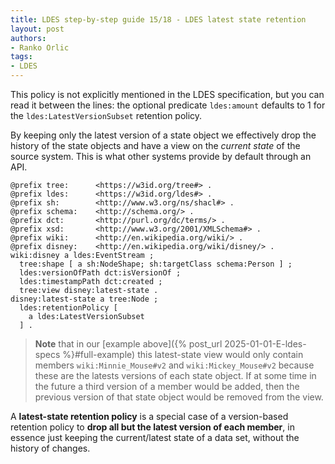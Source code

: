 ```yaml
---
title: LDES step-by-step guide 15/18 - LDES latest state retention
layout: post
authors:
- Ranko Orlic
tags:
- LDES
---
```

This policy is not explicitly mentioned in the LDES specification, but you can read it between the lines: the optional predicate `ldes:amount` defaults to 1 for the `ldes:LatestVersionSubset` retention policy.

By keeping only the latest version of a state object we effectively drop the history of the state objects and have a view on the _current state_ of the source system. This is what other systems provide by default through an API. 

```
@prefix tree:      <https://w3id.org/tree#> .
@prefix ldes:      <https://w3id.org/ldes#> .
@prefix sh:        <http://www.w3.org/ns/shacl#> .
@prefix schema:    <http://schema.org/> .
@prefix dct:       <http://purl.org/dc/terms/> .
@prefix xsd:       <http://www.w3.org/2001/XMLSchema#> .
@prefix wiki:      <http://en.wikipedia.org/wiki/> .
@prefix disney:    <http://en.wikipedia.org/wiki/disney/> .
wiki:disney a ldes:EventStream ;
  tree:shape [ a sh:NodeShape; sh:targetClass schema:Person ] ;
  ldes:versionOfPath dct:isVersionOf ;
  ldes:timestampPath dct:created ;
  tree:view disney:latest-state .
disney:latest-state a tree:Node ;
  ldes:retentionPolicy [
    a ldes:LatestVersionSubset
  ] .
```
> **Note** that in our [example above]({% post_url 2025-01-01-E-ldes-specs %}#full-example) this latest-state view would only contain members `wiki:Minnie_Mouse#v2` and `wiki:Mickey_Mouse#v2` because these are the latests versions of each state object. If at some time in the future a third version of a member would be added, then the previous version of that state object would be removed from the view.

A **latest-state retention policy** is a special case of a version-based retention policy to **drop all but the latest version of each member**, in essence just keeping the current/latest state of a data set, without the history of changes.
